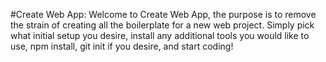 #Create Web App:
Welcome to Create Web App, the purpose is to remove the strain of creating all the boilerplate
for a new web project. Simply pick what initial setup you desire, install any additional tools
you would like to use, npm install, git init if you desire, and start coding!
